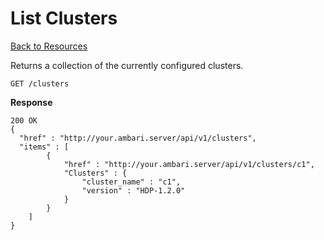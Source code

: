 
<!---
Licensed to the Apache Software Foundation (ASF) under one or more
contributor license agreements. See the NOTICE file distributed with
this work for additional information regarding copyright ownership.
The ASF licenses this file to You under the Apache License, Version 2.0
(the "License"); you may not use this file except in compliance with
the License. You may obtain a copy of the License at

http://www.apache.org/licenses/LICENSE-2.0

Unless required by applicable law or agreed to in writing, software
distributed under the License is distributed on an "AS IS" BASIS,
WITHOUT WARRANTIES OR CONDITIONS OF ANY KIND, either express or implied.
See the License for the specific language governing permissions and
limitations under the License.
-->

List Clusters
=====

[Back to Resources](index.md#resources)

Returns a collection of the currently configured clusters.

    GET /clusters

**Response**

    200 OK
    {
      "href" : "http://your.ambari.server/api/v1/clusters",
      "items" : [ 
      		{
        		"href" : "http://your.ambari.server/api/v1/clusters/c1",
        		"Clusters" : {
          			"cluster_name" : "c1",
          			"version" : "HDP-1.2.0"
        		}
      		} 	
    	]
	}
